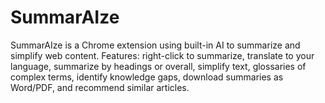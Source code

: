 # SummarAIze
SummarAIze is a Chrome extension using built-in AI to summarize and simplify web content. Features: right-click to summarize, translate to your language, summarize by headings or overall, simplify text, glossaries of complex terms, identify knowledge gaps, download summaries as Word/PDF, and recommend similar articles.
